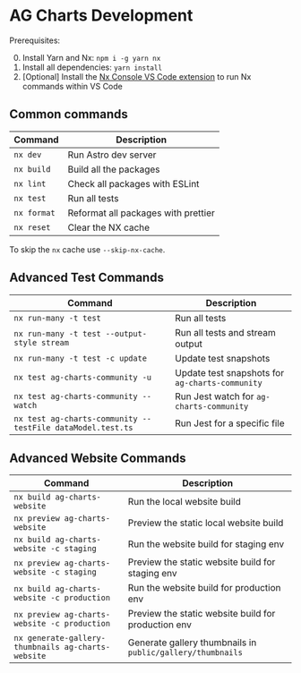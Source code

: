 # AG Charts Development

Prerequisites:

0. Install Yarn and Nx: `npm i -g yarn nx`
1. Install all dependencies: `yarn install`
2. [Optional] Install the [Nx Console VS Code extension](https://marketplace.visualstudio.com/items?itemName=nrwl.angular-console) to run Nx commands within VS Code

## Common commands

| Command     | Description                         |
| ----------- | ----------------------------------- |
| `nx dev`    | Run Astro dev server                |
| `nx build`  | Build all the packages              |
| `nx lint`   | Check all packages with ESLint      |
| `nx test`   | Run all tests                       |
| `nx format` | Reformat all packages with prettier |
| `nx reset`  | Clear the NX cache                  |

To skip the `nx` cache use `--skip-nx-cache`.

## Advanced Test Commands

| Command                                                    | Description                                     |
| ---------------------------------------------------------- | ----------------------------------------------- |
| `nx run-many -t test`                                      | Run all tests                                   |
| `nx run-many -t test --output-style stream`                | Run all tests and stream output                 |
| `nx run-many -t test -c update`                            | Update test snapshots                           |
| `nx test ag-charts-community -u`                           | Update test snapshots for `ag-charts-community` |
| `nx test ag-charts-community --watch`                      | Run Jest watch for `ag-charts-community`        |
| `nx test ag-charts-community --testFile dataModel.test.ts` | Run Jest for a specific file                    |

## Advanced Website Commands

| Command                                            | Description                                                |
| -------------------------------------------------- | ---------------------------------------------------------- |
| `nx build ag-charts-website`                       | Run the local website build                                |
| `nx preview ag-charts-website`                     | Preview the static local website build                     |
| `nx build ag-charts-website -c staging`            | Run the website build for staging env                      |
| `nx preview ag-charts-website -c staging`          | Preview the static website build for staging env           |
| `nx build ag-charts-website -c production`         | Run the website build for production env                   |
| `nx preview ag-charts-website -c production`       | Preview the static website build for production env        |
| `nx generate-gallery-thumbnails ag-charts-website` | Generate gallery thumbnails in `public/gallery/thumbnails` |
